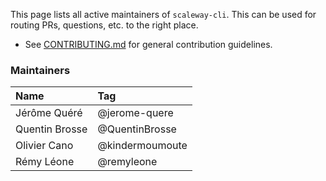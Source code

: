 This page lists all active maintainers of `scaleway-cli`. This can be used for
routing PRs, questions, etc. to the right place.

- See [CONTRIBUTING.md](CONTRIBUTING.md) for general contribution guidelines.

### Maintainers

| Name           | Tag             |
| :------------- | :-------------- |
| Jérôme Quéré   | @jerome-quere   |
| Quentin Brosse | @QuentinBrosse  |
| Olivier Cano   | @kindermoumoute |
| Rémy Léone     | @remyleone      |
